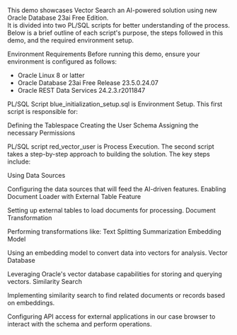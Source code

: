 This demo showcases Vector Search an AI-powered solution using new Oracle Database 23ai Free Edition.   
It is divided into two PL/SQL scripts for better understanding of the process. Below is a brief outline of each script's purpose, the steps followed in this demo, and the required environment setup.

Environment Requirements
Before running this demo, ensure your environment is configured as follows:

- Oracle Linux 8 or latter
- Oracle Database 23ai Free Release 23.5.0.24.07
- Oracle REST Data Services 24.2.3.r2011847

PL/SQL Script blue_initialization_setup.sql is Environment Setup.
This first script is responsible for:

Defining the Tablespace
Creating the User Schema
Assigning the necessary Permissions

PL/SQL script red_vector_user is Process Execution.
The second script takes a step-by-step approach to building the solution. The key steps include:

Using Data Sources

Configuring the data sources that will feed the AI-driven features.
Enabling Document Loader with External Table Feature

Setting up external tables to load documents for processing.
Document Transformation

Performing transformations like:
Text Splitting
Summarization
Embedding Model

Using an embedding model to convert data into vectors for analysis.
Vector Database

Leveraging Oracle's vector database capabilities for storing and querying vectors.
Similarity Search

Implementing similarity search to find related documents or records based on embeddings.

Configuring API access for external applications in our case browser to interact with the schema and perform operations.
